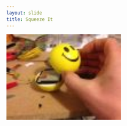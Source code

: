 ```yaml
---
layout: slide
title: Squeeze It
---
```


<img src="https://github.com/els187/github-slideshow/blob/meara-branch/_posts/squeeze_it.jpg?raw=true" width="300" height = "225">

